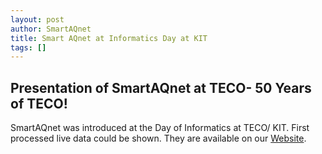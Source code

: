 ```yaml
---
layout: post
author: SmartAQnet
title: Smart AQnet at Informatics Day at KIT
tags: []
---
```

Presentation of SmartAQnet at TECO- 50 Years of TECO! 
-----------------------------------------------------------------------------
SmartAQnet was introduced at the Day of Informatics at TECO/ KIT.
First processed live data could be shown. They are available on our [Website](https://www.smartaq.net/en/dashboard/#/home).

